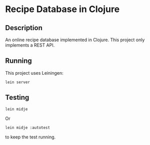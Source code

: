 # Recipe Database in Clojure

## Description

An online recipe database implemented in Clojure. This project only implements a REST API. 

## Running

This project uses Leiningen:

```
lein server
```

## Testing

```
lein midje
```

Or

```
lein midje :autotest
```
to keep the test running.
